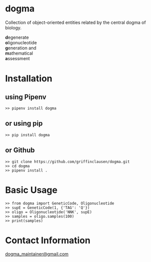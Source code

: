 # dogma

Collection of object-oriented entities related by the central dogma of biology.

**d**egenerate  
**o**ligonucleotide  
**g**eneration and  
**m**athematical  
**a**ssessment  


# Installation
## using Pipenv
    >> pipenv install dogma
## or using pip
    >> pip install dogma
## or Github
    >> git clone https://github.com/griffinclausen/dogma.git
    >> cd dogma
    >> pipenv install .

# Basic Usage
    >> from dogma import GeneticCode, Oligonucleotide
    >> supE = GeneticCode(1, {'TAG': 'Q'})
    >> oligo = Oligonucleotide('NNK', supE)
    >> samples = oligo.samples(100)
    >> print(samples)

# Contact Information
dogma_maintainer@gmail.com
